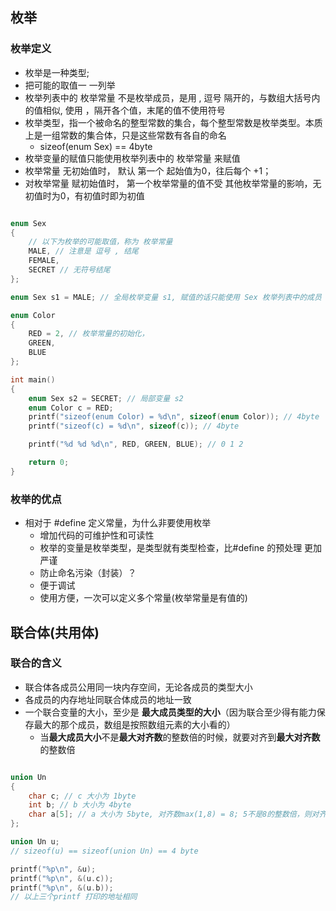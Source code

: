 ## 枚举

### 枚举定义

- 枚举是一种类型;
- 把可能的取值一 一列举
- 枚举列表中的 枚举常量 不是枚举成员，是用 , 逗号 隔开的，与数组大括号内的值相似, 使用 ，隔开各个值，末尾的值不使用符号
- 枚举类型，指一个被命名的整型常数的集合，每个整型常数是枚举类型。本质上是一组常数的集合体，只是这些常数有各自的命名
  - sizeof(enum Sex) == 4byte
- 枚举变量的赋值只能使用枚举列表中的 枚举常量 来赋值
- 枚举常量 无初始值时， 默认 第一个 起始值为0，往后每个 +1；
- 对枚举常量 赋初始值时， 第一个枚举常量的值不受 其他枚举常量的影响，无初值时为0，有初值时即为初值

```C

enum Sex
{
    // 以下为枚举的可能取值，称为 枚举常量
    MALE, // 注意是 逗号 , 结尾
    FEMALE,
    SECRET // 无符号结尾
};

enum Sex s1 = MALE; // 全局枚举变量 s1, 赋值的话只能使用 Sex 枚举列表中的成员 枚举常量 来赋值

enum Color
{
    RED = 2, // 枚举常量的初始化，
    GREEN,
    BLUE
};

int main()
{
    enum Sex s2 = SECRET; // 局部变量 s2
    enum Color c = RED;
    printf("sizeof(enum Color) = %d\n", sizeof(enum Color)); // 4byte
    printf("sizeof(c) = %d\n", sizeof(c)); // 4byte

    printf("%d %d %d\n", RED, GREEN, BLUE); // 0 1 2

    return 0;
}

```

### 枚举的优点
- 相对于 #define 定义常量，为什么非要使用枚举
  - 增加代码的可维护性和可读性
  - 枚举的变量是枚举类型，是类型就有类型检查，比#define 的预处理 更加严谨
  - 防止命名污染（封装）？
  - 便于调试
  - 使用方便，一次可以定义多个常量(枚举常量是有值的)


## 联合体(共用体)

### 联合的含义
- 联合体各成员公用同一块内存空间，无论各成员的类型大小
- 各成员的内存地址同联合体成员的地址一致
- 一个联合变量的大小，至少是 **最大成员类型的大小**（因为联合至少得有能力保存最大的那个成员，数组是按照数组元素的大小看的）
  - 当**最大成员大小**不是**最大对齐数**的整数倍的时候，就要对齐到**最大对齐数**的整数倍

```C

union Un
{
    char c; // c 大小为 1byte
    int b; // b 大小为 4byte
    char a[5]; // a 大小为 5byte, 对齐数max(1,8) = 8; 5不是8的整数倍，则对齐的是8的整数倍，1*8 = 8；
};

union Un u;
// sizeof(u) == sizeof(union Un) == 4 byte

printf("%p\n", &u);
printf("%p\n", &(u.c));
printf("%p\n", &(u.b));
// 以上三个printf 打印的地址相同

```
